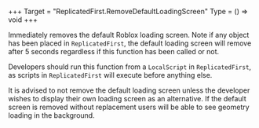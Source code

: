 +++
Target = "ReplicatedFirst.RemoveDefaultLoadingScreen"
Type = () => void
+++

Immediately removes the default Roblox loading screen. Note if any object has been placed in `ReplicatedFirst`, the default loading screen will remove after 5 seconds regardless if this function has been called or not.Developers should run this function from a `LocalScript` in `ReplicatedFirst`, as scripts in `ReplicatedFirst` will execute before anything else.It is advised to not remove the default loading screen unless the developer wishes to display their own loading screen as an alternative. If the default screen is removed without replacement users will be able to see geometry loading in the background.